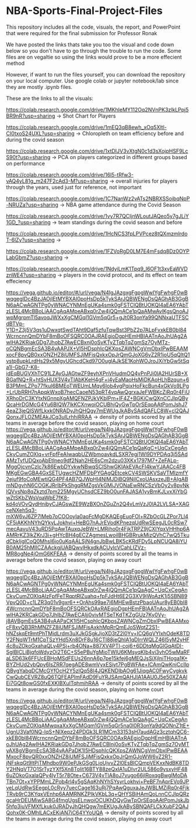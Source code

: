 # NBA-Sports-Final-Project-Files
This repository includes all the code, visuals, the report, and PowerPoint that were required for the final submission for Professor Ronak

We have posted the links thats take you too the visual and code down below so you don't have to go through the trouble to run the code. Some files are on vegaltie so using the links would prove to be a more effecient method

However, if want to run the files yourself, you can download the repository on your local computer. Use google colab or jupyter notebook/lab since they are mostly .ipynb files.

These are the links to all the visuals: 


https://colab.research.google.com/drive/1MKhIeMY112Oq2NVnPK3zlkLPpj5BR9nR?usp=sharing → Shot Chart for Players

https://colab.research.google.com/drive/1mEQ3qB8ewh_xOq5Xltl-CI0txoS24UXL?usp=sharing → Chloropleth on team efficiency before and during the covid season

https://colab.research.google.com/drive/1xtDIJV3vXtgN0c1d3sXojpHSF9LcS90t?usp=sharing → PCA on players categorized in different groups based on performance 

https://colab.research.google.com/drive/16l5-tRfw3-vAQ4yL81g_m247F2cAd3-M?usp=sharing → overall injuries for players through the years, used just for reference, not important

https://colab.research.google.com/drive/1C7NanWz2vATs2NBRXSSoibqNpP-NRUZa?usp=sharing → NBA game attendance during the Covid Season

https://colab.research.google.com/drive/1vy7R7QCIjnWLoutJAQeo5y7gJLiY1GD_?usp=sharing → team standings during the covid season and before

https://colab.research.google.com/drive/1HcNCS3fpLPVPcez8tQXmzmlrdoT-6lZy?usp=sharing → 

https://colab.research.google.com/drive/1FZVoRgD0LM7E4mFsdq8Dz0OYPLabGbmZ?usp=sharing → 

https://colab.research.google.com/drive/1NdyiLmK1Tpq9_l6OF1t3xvEaWVDznWE4?usp=sharing → players in the covid protocol, and its effect on team effeciency

https://vega.github.io/editor/#/url/vega/N4IgJAzgxgFgpgWwIYgFwhgF0wBwqgegIDc4BzJAOjIEtMYBXAI0poHsDp5kTykSArJQBWENgDsQAGhAB3GgBN6aACwAGNTPg0yWNACYNMnEgUKa4smk0gFSTClQBtUOKQI4aEA6YAbTzLESL4McBBoLiAACgAqAMpeABxq0rZw4jQQmACe1pQaAMwAvlKgsQnoAJwpMgrpmTl5avoqJWXxXgCMGql1GVm5qGr5+gJt0R3onYa99QNNxaUTFSCdBTVp-Y1D+Z3j5V3qs1uDwxqtSwdTAht9Daf5zfuTqwBst3PbZ2p7ALpFvxkEB0bl84WcrncnnQmDYbF8mBoOFSQRC0OAJRAEgioDgpHEmHBIAATnAoJhUAg2AwIHA2KRiakGDg7JhobZ7AwECBxnj0oSvKTyZTqbTqZgmSz7OyMTz-oCQNBgmEcSA3B4vAAPJX+VI5HDsphIcQKXpsZAWNCgVmObxIPwBEAAMxocF8pvQB0xxONZHZ8iUMFSJjMFisQxkxOpJrQmGJoXG6vZ2R1joU5qQltQ1vstp8upkLrdHs29x5MgyUGhcdCkd97O0uglAJkSE1KohWOJroJXiYbGw5tSqa1I-GbG7-K8-idEqBUGVXhTC91LZAyGJAGtwZF9eyhXPnVHudmOQ4vPnPJj0lA2HUrSB+XBGafNQ+R+htSvHUX3V4vTIAbKKeH4gF+i4yEaMaoHsMiDKAoHLhBzqun+6B3PMmLZPo77fkuI6BMEoTWEUmLMqy6Iob4vgPqixHoFkcBun4xGkVo9LPg+LrUbRRH7nApqkWxoB7hecCaoeN53pRT4vqAwQgrxaJeFWBKcZiRq0r4FiUXRhoDrC3KYtxNGnnpXgAMQFNZPJkVKbIPm+IF4Z+BGKiCwQXnCCJIpQByQcaHrDGMcG4Yu6BIQW7lkKCXnwoiOCUBhjQyGwTpOrSEqoAAtPomJshJ74eaZ3jeQlSWfLkxk0NRADyJhQHQgy7mEWUgJkABySAdQAFLC8W+cl2QAJQonxJFLOZMEAkJCq3uILrhhiRRAA → density of points scored by all the teams in average before the covid season, playing on home court
https://vega.github.io/editor/#/url/vega/N4IgJAzgxgFgpgWwIYgFwhgF0wBwqgegIDc4BzJAOjIEtMYBXAI0poHsDp5kTykSArJQBWENgDsQAGhAB3GgBN6aACwAGNTPg0yWNACYNMnEgUKa4smk0gFSTClQBtUOKQI4aEA6YAbTzLESL4McBBoLiAACgAqAMpeABxq0rZw4jQQmACe1pQaKgC+UqCxCegAnCkyCumZOXlq+vrFpfFeAIwaqbUZWbmoavkdLSXR7egj1Wl9DYPDAq3j5SAdAMzTvfUDQxoAbEtlneo9df2Nah2HE6sCm2dzu03XKx1797M7+ZeFALp-MggOjcvnCzlc7k86EwbDYvkwNBwqSCIShwGKIAkEVAcFI4kwYJAACc4FBMKgEGwGBA4GxSETUgwcHZMFDbPYGAgQEtcekCV4SWSKVSaVTMIzmfY2ejuf9foCoMEwtiQG4PF4AB7QJWpHI4NlMJDiBQ9NjICxoUAsxzeJB+AIgABmNDgvhN6COGKJRrIbPkShgqRMZgsVkGMiJVONaEwRNCSzVbOy2v8pvNklQVvsNp8qZkztd7pm225MgyUChsdCEZ9bO0unFAJASA1yvBmKJLvxXiYbGwZtSKbZWsVqaWbE7fK8-kd4oVOvQydHnibyCJAGswZE9WzBXOnZGuZn2Q4vLmVzJ0lA2LVLSA+XAGceNXeh5q3-mXW6vJ6ZP7lMeb7oCOOoyIa0aoFcMgDKAQEgEuoFOl+RZbOcGLZPor7Ll4CF5iAKKhNYhQYkyLJokhvi+HeBG7nAJrEVodKPnezqUdRwSEegJL0cRSw7mecAavuV43uRD5PqAwTAuxqJeBW+LMRiho0r4FjkTRPZ9jCXIYqxVHHhp6AAMRrKZ3IkZKrJ3i+gHYcBH4gECZAgmesLwoilBHGBRrukMizQVhC7wQ5TkudCbkIjglCoQ0MhsI6jo0uKqAALSjN4gnJbBwLBK5cKRdFDy5LpNCUQA8iYUB0AM25hMlICZAAckgjUABQwvlHkxdkACUyIcVCahLIZVz-MR8ogNe4jOmG6KFEAA → density of points scored by all the teams in average before the covid season, playing on away court

https://vega.github.io/editor/#/url/vega/N4IgJAzgxgFgpgWwIYgFwhgF0wBwqgegIDc4BzJAOjIEtMYBXAI0poHsDp5kTykSArJQBWENgDsQAGhAB3GgBN6aACwAGNTPg0yWNACYNMnEgUKa4smk0gFSTClQBtUOKQI4aEA6YAbTzLESL4McBBoLiAACgAqAMpeABxq0rZw4jQQmACe1pQaAgC+UqCxCegAnCkyCumZOXlqAIzFpfFeTRqptRlZuahq+fpFJdHt6E2G3XV9jWoAzK1j5SBN89VpvQ0D+c1LZR3q01v9gxr6++OrAhs99ae7i6MHEwBstzPbaoUAur8yEB0bl84WcrncnnQmDYbF8mBoOFSQRCkOAxRAEgioDgpHEmFBIAATnAoJhUAg2AwIHA2KRCakGDg7JhIbZ7AwECAljj0vivMTSeTKdTKZgGUz7Ky0Vy-j8AVBgmEsSA3B4vAAPaCK1I5HCsphIcQKbpsZAWNCgZmObxIPwBEAAMxocF8xvQB3RhMNZFZ8iUMFSJjMFisAxkhMpRrQmEJoSWqtZ2S1-hNZskqEt9mtPhTMidLrdm3uXJkGSgkJjoXD3tZ2l0Yv+ICQ6qVYIxhOdeK8TDY2FNqWTrM1CpTSzYHd5Xn8DrF8u16CTI88jeQhIA1qDIrrWQLZ46I5yM2yHF4c8uZOkoGxahaQLy4PSj+rb4ONa+887XV4PTI-coj6+6DDtqMgGlGqAtDI-SgIBICLiBjqfoWdyzOi2T6C+S5ePBuYgMioTWIU6KMsyqKIb4vi3vhO5wMaRFaLSD63k6FFUcEBHoMSdFEUs26nnA6p7pe15kfej6gMEQJsSiXjlniTHoga1K+BYZHUd2vbQpy6IsZRR7qegADE8wmVyxESiyt7PgBWFAe+ICAmQwKnjCcIIpQBygYabqDCMcGYfOcH2Y5zlQq58I4JQKENDIbAOg61JiqgAC0FwyCygkvkCwQubCEVRZ8uQ6TQFEAPImFAdD9FuYRJSAmQAHJIA1AAU0J5e50XZAAlEi7GQt8owGS0fxEXKIBXuITqhmihRAA
 → density of points scored by all the teams in average during the covid season, playing on home court

https://vega.github.io/editor/#/url/vega/N4IgJAzgxgFgpgWwIYgFwhgF0wBwqgegIDc4BzJAOjIEtMYBXAI0poHsDp5kTykSArJQBWENgDsQAGhAB3GgBN6aACwAGNTPg0yWNACYNMnEgUKa4smk0gFSTClQBtUOKQI4aEA6YAbTzLESL4McBBoLiAACgAqAMpeABxq0rZw4jQQmACe1pQaAgC+UqCxCegAnCkyCumZOXlqAMwqxaXxXgCMGqm1GVm5qGr5na0l0R3onYa9dQONnZ1tE+UgnU3Vaf0NQ-lqS+NlXeqz24PDGk3LR1MCm33153sH7audAGz3cztqhQC6-xkEB0bl84WcrncnnQmDYbF8mBoOFSQRC0OAxRAEgioDgpHEmHBIAATnAoJhUAg2AwIHA2KRiakGDg7JhobZ7AwECBlnj0oSvKTyZTqbTqZgmSz7OyMTyAX8gVBgmEcSA3B4vAAPaDK1I5HDsphIcQKXpsZAWNCgVmObxIPwBEAAMxocF8pvQR0xxONZHZ8iUMFSJjMFisQxkxOpJrQmGJoWW6vZ2R1-jNFskqGt9ltPjTMhdbo9W0ePJkGSg0LjoUjvvZ2l0EsBICQmpVEKxxNdBK8TDY2HNqVT7O1SrTyzYXf5Xn8Tolit16BTY88zeQxIA1uDIvr2UL586o9ysxyHF486uZOkoGxalaQPy4IyT5r78Ote+C673V4vTIA8oJ7vugo66jIRoxqgBwgIMoDATBn7Ot+xYPPMmLZPob4rl4y5gSAqKhNYhSYsyrLokhvi+PeBF7nAprEVo9JPveLqUdRwSEegpL0cRyy7uecCage163uRj7PqAwQguxaJeJWBLMZiRq0r4FjkTRvb9rC3KYqxVEnhp6AAMRNKZPIkVKbL3q+QHYSBiHAmQoLnnCCJIpQRzgcaHrDEUMiwSA8G4fmgUgsELnwoiOCUKhDQyGwTpOrSEqoAAtPomJskJb5hfp3iuVFMXfLkuk0JRADyJhQHQgw7mEKUgJkABySBNQAFLCkXubF2QAJQohx0K-OMhlLACxEKiAN7iC64YYoUQA
→ density of points scored by all the teams in average during the covid season, playing on away court

